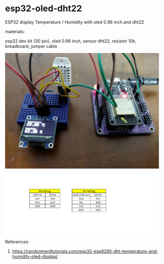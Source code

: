 # esp32-oled-dht22
ESP32 display Temperature / Humidity with oled 0.96 inch and dht22 

materials:

esp32 dev kit (30 pin), oled 0.96 inch, sensor dht22, resistor 10k, breadboard, jumper cable

![alt text](https://github.com/jenizar/esp32-oled-dht22/blob/main/dht22.jpg)

![alt text](https://github.com/jenizar/esp32-oled-dht22/blob/main/esp32-dht_22-oled.PNG)

References:

1. https://randomnerdtutorials.com/esp32-esp8266-dht-temperature-and-humidity-oled-display/



